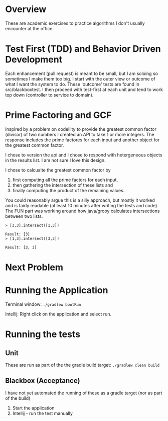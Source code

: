 # Overview
These are academic exercises to practice algorithms I don't usually encounter at the office.

# Test First (TDD) and Behavior Driven Development
Each enhancement (pull request) is meant to be small, but I am soloing so sometimes I make them too big. I start with the outer view or outcome of what I want the system to do. These 'outcome' tests are found in src/blackboxtest. I then proceed with test-first at each unit and tend to work top down (controller to service to domain).

# Prime Factoring and GCF
Inspired by a problem on codeliity to provide the greatest common factor (divisor) of two numbers I created an API to take 1 or more integers. The response includes the prime factores for each input and another object for the greatest common factor.

I chose to version the api and I chose to respond with hetergeneous objects in the results list. I am not sure I love this design.

I chose to calcualte the greatest common factor by   

1. first computing all the prime factors for each input, 
1. then gathering the intersection of these lists and 
1. finally computing the product of the remaining values.

You could reasonably argue this is a silly approach, but mostly it worked and is fairly readable (at least 10 minutes after writing the tests and code). The FUN part was working around how java/grooy calculates intersections between two lists.
~~~~
> [3,3].intersect([1,3])

Result: [3]
> [1,3].intersect([3,3])

Result: [3, 3]
~~~~

# Next Problem

# Running the Application
Terminal window: `./gradlew bootRun`

Intellij: Right click on the application and select run.

# Running the tests
## Unit
These are run as part of the the gradle build target: `./gradlew clean build`

## Blackbox (Acceptance)
I have not yet automated the running of these as a gradle target (nor as part of the build)  
 
1. Start the application
1. Intellij - run the test manually